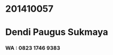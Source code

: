 # 201410057

<html>
<body>
  <h1>Dendi Paugus Sukmaya</h1>
  <h3>WA : 0823 1746 9383</h3>
</body>
<html>
